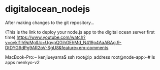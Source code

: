 # digitalocean_nodejs

After making changes to the git repository...

(This is the link to deploy your node.js app to the digital ocean server first time)
https://www.youtube.com/watch?v=oykl1Ih9pMg&lc=UgypQGihGEhMd_N419p4AaABAg.9-DtDYG9dPg9AR2oV-SgU8&feature=em-comments


MacBook-Pro:~ kenjiueyama$ ssh root@ip_address
root@node-app:~# ls
apps  menkyo-v2

